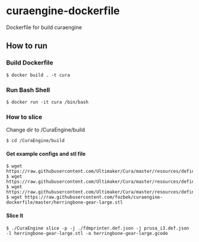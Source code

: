 # curaengine-dockerfile
Dockerfile for build curaengine

## How to run
### Build Dockerfile

    $ docker build . -t cura
### Run Bash Shell
    $ docker run -it cura /bin/bash
    
### How to slice
Change dir to /CuraEngine/build 

    $ cd /CuraEngine/build
    
#### Get example configs and stl file
    $ wget https://raw.githubusercontent.com/Ultimaker/Cura/master/resources/definitions/fdmprinter.def.json
    $ wget https://raw.githubusercontent.com/Ultimaker/Cura/master/resources/definitions/fdmextruder.def.json
    $ wget https://raw.githubusercontent.com/Ultimaker/Cura/master/resources/definitions/prusa_i3.def.json
    $ wget https://raw.githubusercontent.com/fozbek/curaengine-dockerfile/master/herringbone-gear-large.stl

#### Slice It
    $ ./CuraEngine slice -p -j ./fdmprinter.def.json -j prusa_i3.def.json -l herringbone-gear-large.stl -o herringbone-gear-large.gcode
    
